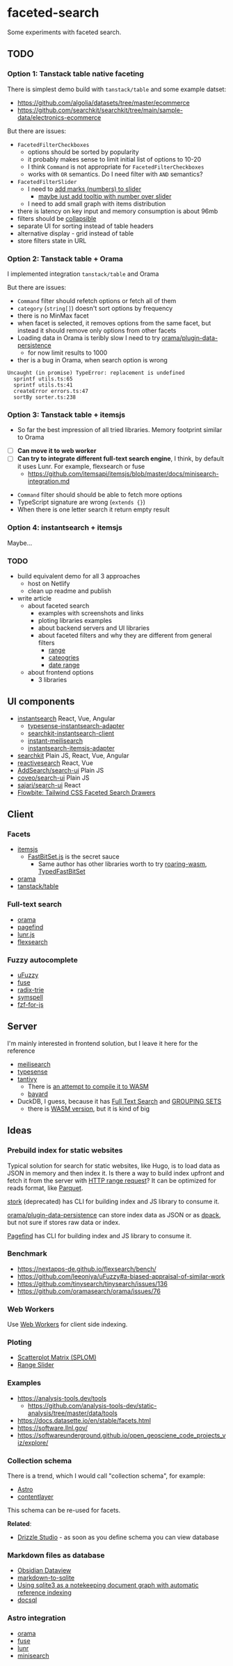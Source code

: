 # faceted-search

Some experiments with faceted search.

## TODO

### Option 1: Tanstack table native faceting

There is simplest demo build with `tanstack/table` and some example datset:

- https://github.com/algolia/datasets/tree/master/ecommerce
- https://github.com/searchkit/searchkit/tree/main/sample-data/electronics-ecommerce

But there are issues:

- `FacetedFilterCheckboxes`
  - options should be sorted by popularity
  - it probably makes sense to limit initial list of options to 10-20
  - I think `Command` is not appropriate for `FacetedFilterCheckboxes`
  - works with `OR` semantics. Do I need filter with `AND` semantics?
- `FacetedFilterSlider`
  - I need to [add marks (numbers) to slider](https://github.com/radix-ui/primitives/issues/1188)
    - [maybe just add tooltip with number over slider](https://slawomir-zaziablo.github.io/range-slider/)
  - I need to add small graph with items distribution
- there is latency on key input and memory consumption is about 96mb
- filters should be [collapsible](https://ui.shadcn.com/docs/components/accordion)
- separate UI for sorting instead of table headers
- alternative display - grid instead of table
- store filters state in URL

### Option 2: Tanstack table + Orama

I implemented integration `tanstack/table` and Orama

But there are issues:

- `Command` filter should refetch options or fetch all of them
- `category` (`string[]`) doesn't sort options by frequency
- there is no MinMax facet
- when facet is selected, it removes options from the same facet, but instead it should remove only options from other facets
- Loading data in Orama is teribly slow I need to try [orama/plugin-data-persistence](https://github.com/oramasearch/orama/tree/main/packages/plugin-data-persistence)
  - for now limit results to 1000
- ther is a bug in Orama, when search option is wrong

```
Uncaught (in promise) TypeError: replacement is undefined
  sprintf utils.ts:65
  sprintf utils.ts:41
  createError errors.ts:47
  sortBy sorter.ts:238
```

### Option 3: Tanstack table + itemsjs

- So far the best impression of all tried libraries. Memory footprint similar to Orama
- [ ] **Can move it to web worker**
- [ ] **Can try to integrate different full-text search engine**, I think, by default it uses Lunr. For example, flexsearch or fuse
  - https://github.com/itemsapi/itemsjs/blob/master/docs/minisearch-integration.md
- `Command` filter should should be able to fetch more options
- TypeScript signature are wrong (`extends {}`)
- When there is one letter search it return empty result

### Option 4: instantsearch + itemsjs

Maybe...

### TODO

- build equivalent demo for all 3 approaches
  - host on Netlify
  - clean up readme and publish
- write article
  - about faceted search
    - examples with screenshots and links
    - ploting libraries examples
    - about backend servers and UI libraries
    - about faceted filters and why they are different from general filters
      - [range](/screenshots/range-filter.png)
      - [cateogries](/screenshots/category-filter.png)
      - [date range](https://react-dates.github.io/react-dates/?path=/story/drp-day-props--with-some-highlighted-dates)
  - about frontend options
    - 3 libraries

## UI components

- [instantsearch](https://github.com/algolia/instantsearch) React, Vue, Angular
  - [typesense-instantsearch-adapter](https://github.com/typesense/typesense-instantsearch-adapter)
  - [searchkit-instantsearch-client](https://github.com/searchkit/searchkit/blob/main/packages/searchkit-instantsearch-client)
  - [instant-meilisearch](https://github.com/meilisearch/meilisearch-js-plugins/tree/main/packages/instant-meilisearch)
  - [instantsearch-itemsjs-adapter](https://github.com/unplatform-io/instantsearch-itemsjs-adapter)
- [searchkit](https://github.com/searchkit/searchkit) Plain JS, React, Vue, Angular
- [reactivesearch](https://github.com/appbaseio/reactivesearch#3-component-playground) React, Vue
- [AddSearch/search-ui](https://github.com/AddSearch/search-ui) Plain JS
- [coveo/search-ui](https://github.com/coveo/search-ui) Plain JS
- [sajari/search-ui](https://github.com/sajari/sdk-react/tree/master/packages/search-ui) React
- [Flowbite: Tailwind CSS Faceted Search Drawers](https://flowbite.com/blocks/application/faceted-search-drawers/)

## Client

### Facets

- [itemsjs](https://github.com/itemsapi/itemsjs)
  - [FastBitSet.js](https://github.com/lemire/FastBitSet.js/) is the secret sauce
    - Same author has other libraries worth to try [roaring-wasm](https://github.com/lemire/roaring-wasm), [TypedFastBitSet](https://github.com/lemire/TypedFastBitSet.js)
- [orama](https://docs.oramasearch.com/usage/search/facets)
- [tanstack/table](https://tanstack.com/table/v8/docs/api/features/filters#getfacetedrowmodel)

### Full-text search

- [orama](https://github.com/oramasearch/orama)
- [pagefind](https://github.com/cloudcannon/pagefind)
- [lunr.js](https://github.com/olivernn/lunr.js)
- [flexsearch](https://github.com/nextapps-de/flexsearch)

### Fuzzy autocomplete

- [uFuzzy](https://github.com/leeoniya/uFuzzy)
- [fuse](https://github.com/krisk/fuse)
- [radix-trie](https://github.com/scttdavs/radix-trie#fuzzyget)
- [symspell](https://yomguithereal.github.io/mnemonist/symspell)
- [fzf-for-js](https://github.com/ajitid/fzf-for-js)

## Server

I'm mainly interested in frontend solution, but I leave it here for the reference

- [meilisearch](https://www.meilisearch.com/docs/learn/fine_tuning_results/faceted_search)
- [typesense](https://typesense.org/docs/0.24.1/api/search.html#facet-results)
- [tantivy](https://github.com/quickwit-oss/tantivy)
  - There is [an attempt to compile it to WASM](https://github.com/phiresky/tantivy-wasm)
  - [bayard](https://github.com/mosuka/bayard)
- DuckDB, I guess, because it has [Full Text Search](https://duckdb.org/docs/extensions/full_text_search.html) and [GROUPING SETS](https://duckdb.org/docs/sql/query_syntax/grouping_sets)
  - there is [WASM version](https://duckdb.org/docs/api/wasm/overview.html), but it is kind of big

## Ideas

### Prebuild index for static websites

Typical solution for search for static websites, like Hugo, is to load data as JSON in memory and then index it. Is there a way to build index upfront and fetch it from the server with [HTTP range request](https://developer.mozilla.org/en-US/docs/Web/HTTP/Range_requests)? It can be optimized for reads format, like [Parquet](https://github.com/kylebarron/parquet-wasm).

[stork](https://github.com/jameslittle230/stork) (deprecated) has CLI for building index and JS library to consume it.

[orama/plugin-data-persistence](https://github.com/oramasearch/orama/tree/main/packages/plugin-data-persistence) can store index data as JSON or as [dpack](https://www.npmjs.com/package/dpack), but not sure if stores raw data or index.

[Pagefind](https://pagefind.app/docs/running-pagefind/) has CLI for building index and JS library to consume it.

### Benchmark

- https://nextapps-de.github.io/flexsearch/bench/
- https://github.com/leeoniya/uFuzzy#a-biased-appraisal-of-similar-work
- https://github.com/tinysearch/tinysearch/issues/136
- https://github.com/oramasearch/orama/issues/76

### Web Workers

Use [Web Workers](https://developer.mozilla.org/en-US/docs/Web/API/Web_Workers_API/Using_web_workers) for client side indexing.

### Ploting

- [Scatterplot Matrix (SPLOM)](https://plotly.com/javascript/splom/)
- [Range Slider](https://plotly.com/javascript/range-slider/)

### Examples

- https://analysis-tools.dev/tools
  - https://github.com/analysis-tools-dev/static-analysis/tree/master/data/tools
- https://docs.datasette.io/en/stable/facets.html
- https://software.llnl.gov/
- https://softwareunderground.github.io/open_geosciene_code_projects_viz/explore/

### Collection schema

There is a trend, which I would call "collection schema", for example:

- [Astro](https://docs.astro.build/en/guides/content-collections/#defining-a-collection-schema)
- [contentlayer](https://contentlayer.dev/)

This schema can be re-used for facets.

**Related**:

- [Drizzle Studio](https://orm.drizzle.team/drizzle-studio/overview) - as soon as you define schema you can view database

### Markdown files as database

- [Obsidian Dataview](https://github.com/blacksmithgu/obsidian-dataview)
- [markdown-to-sqlite](https://github.com/simonw/markdown-to-sqlite)
- [Using sqlite3 as a notekeeping document graph with automatic reference indexing](https://epilys.github.io/bibliothecula/notekeeping.html)
- [docsql](https://github.com/peterbe/docsql)

### Astro integration

- [orama](https://docs.oramasearch.com/plugins/plugin-astro)
- [fuse](https://github.com/johnny-mh/blog2/tree/main/packages/astro-fuse)
- [lunr](https://github.com/jackcarey/astro-lunr)
- [minisearch](https://github.com/Barnabas/astro-minisearch/)
